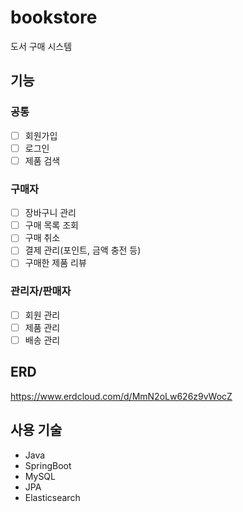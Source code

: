 # bookstore
도서 구매 시스템

## 기능
### 공통
- [ ] 회원가입
- [ ] 로그인
- [ ] 제품 검색

### 구매자
- [ ] 장바구니 관리
- [ ] 구매 목록 조회
- [ ] 구매 취소
- [ ] 결제 관리(포인트, 금액 충전 등)
- [ ] 구매한 제품 리뷰

### 관리자/판매자
- [ ] 회원 관리
- [ ] 제품 관리
- [ ] 배송 관리

## ERD
https://www.erdcloud.com/d/MmN2oLw626z9vWocZ

## 사용 기술
- Java
- SpringBoot
- MySQL
- JPA
- Elasticsearch

